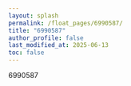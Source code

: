 ```yaml
---
layout: splash
permalink: /float_pages/6990587/
title: "6990587"
author_profile: false
last_modified_at: 2025-06-13
toc: false
---
```

 
6990587
